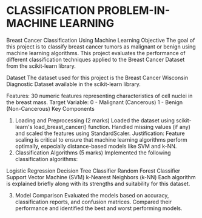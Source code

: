 # CLASSIFICATION PROBLEM-IN-MACHINE LEARNING
Breast Cancer Classification Using Machine Learning
Objective
The goal of this project is to classify breast cancer tumors as malignant or benign using machine learning algorithms. This project evaluates the performance of different classification techniques applied to the Breast Cancer Dataset from the scikit-learn library.

Dataset
The dataset used for this project is the Breast Cancer Wisconsin Diagnostic Dataset available in the scikit-learn library.

Features:
30 numeric features representing characteristics of cell nuclei in the breast mass.
Target Variable:
0 - Malignant (Cancerous)
1 - Benign (Non-Cancerous)
Key Components
1. Loading and Preprocessing (2 marks)
Loaded the dataset using scikit-learn's load_breast_cancer() function.
Handled missing values (if any) and scaled the features using StandardScaler.
Justification: Feature scaling is critical to ensure that machine learning algorithms perform optimally, especially distance-based models like SVM and k-NN.
2. Classification Algorithms (5 marks)
Implemented the following classification algorithms:

Logistic Regression
Decision Tree Classifier
Random Forest Classifier
Support Vector Machine (SVM)
k-Nearest Neighbors (k-NN)
Each algorithm is explained briefly along with its strengths and suitability for this dataset.

3. Model Comparison
Evaluated the models based on accuracy, classification reports, and confusion matrices.
Compared their performance and identified the best and worst performing models.
